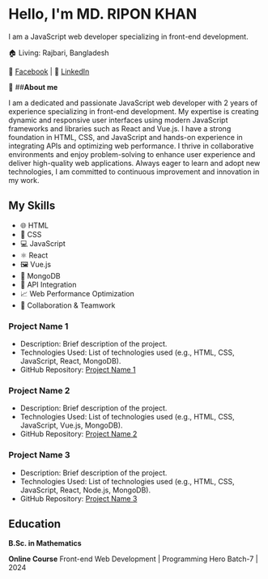 # **Hello, I'm MD. RIPON KHAN**
I am a JavaScript web developer specializing in front-end development.

🏠 Living: Rajbari, Bangladesh

📘 [Facebook](https://www.facebook.com/ripon.khan.3939) | 🔗 [LinkedIn](https://www.linkedin.com/in/md-ripon-khan-97b553247/)

👤 ##**About me**

I am a dedicated and passionate JavaScript web developer with 2 years of experience specializing in front-end development. My expertise is creating dynamic and responsive user interfaces using modern JavaScript frameworks and libraries such as React and Vue.js. I have a strong foundation in HTML, CSS, and JavaScript and hands-on experience in integrating APIs and optimizing web performance. I thrive in collaborative environments and enjoy problem-solving to enhance user experience and deliver high-quality web applications. Always eager to learn and adopt new technologies, I am committed to continuous improvement and innovation in my work.

## My Skills
- 🌐 HTML
- 🎨 CSS
- 💻 JavaScript
- ⚛️ React
- 🖼️ Vue.js
- 🍃 MongoDB
- 🔌 API Integration
- 📈 Web Performance Optimization
- 🤝 Collaboration & Teamwork

### Project Name 1
- Description: Brief description of the project.
- Technologies Used: List of technologies used (e.g., HTML, CSS, JavaScript, React, MongoDB).
- GitHub Repository: [Project Name 1](https://github.com/yourusername/project1)

### Project Name 2
- Description: Brief description of the project.
- Technologies Used: List of technologies used (e.g., HTML, CSS, JavaScript, Vue.js, MongoDB).
- GitHub Repository: [Project Name 2](https://github.com/yourusername/project2)

### Project Name 3
- Description: Brief description of the project.
- Technologies Used: List of technologies used (e.g., HTML, CSS, JavaScript, React, Node.js, MongoDB).
- GitHub Repository: [Project Name 3](https://github.com/yourusername/project3)

## Education
**B.Sc. in Mathematics**

**Online Course**
Front-end Web Development | Programming Hero Batch-7 | 2024


